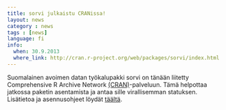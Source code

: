 ```yaml
---
title: sorvi julkaistu CRANissa!
layout: news
category : news
tags : [news]
language: fi
info:
  when: 30.9.2013
  where_link: http://cran.r-project.org/web/packages/sorvi/index.html
---
```


Suomalainen avoimen datan työkalupakki sorvi on tänään liitetty Comprehensive R Archive Network [(CRAN)](http://cran.r-project.org/web/packages/sorvi/index.html)-palveluun. Tämä helpottaa jatkossa paketin asentamista ja antaa sille virallisemman statuksen. Lisätietoa ja asennusohjeet löydät [täältä](http://louhos.github.io/sorvi).













